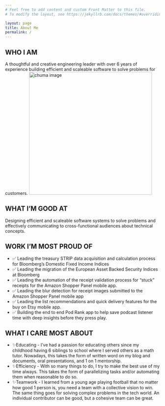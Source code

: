 ```yaml
---
# Feel free to add content and custom Front Matter to this file.
# To modify the layout, see https://jekyllrb.com/docs/themes/#overriding-theme-defaults

layout: page
title: About Me
permalink: /
---
```


## WHO I AM 
A thoughtful and creative engineering leader with over 6 years of experience building efficient and scaleable software to solve problems for customers.
<img src="{{ site.baseurl }}/assets/IMG_7400.JPG" alt="chuma image" width="400" style="max-width: 100%;"/>

## WHAT I’M GOOD AT
Designing efficient and scaleable software systems to solve problems and effectively communicating to cross-functional audiences about technical concepts.

## WORK I’M MOST PROUD OF
- ✅ Leading the treasury STRIP data acquisition and calculation process for Bloomberg’s Domestic Fixed Income Indices
- ✅ Leading the migration of the European Asset Backed Security Indices at Bloomberg
- ✅ Leading the automation of the receipt validation process for “stuck” receipts for the Amazon Shopper Panel mobile app.
- ✅ Leading the blur detection for receipt images submitted to the Amazon Shopper Panel mobile app
- ✅ Leading the list recommendations and quick delivery features for the buy on Etsy mobile app.
- ✅ Building the end to end Pod Rank app to help save podcast listener time with deep insights before they press play.

## WHAT I CARE MOST ABOUT
- ✨Educating - I’ve had a passion for educating others since my childhood having 6 siblings to school where I served others as a math tutor. Nowadays, this takes the form of written word on my blog and documents, oral presentations, and 1 on 1 mentorship.
- ✨Efficiency - With so many things to do, I try to make the best use of my time always. This takes the form of parallelizing tasks and/or automating them when reasonable to do so.
- ✨Teamwork - I learned from a young age playing football that no matter how good 1 person is, you need a team with a collective vision to win. The same thing goes for solving complex problems in the tech world. An individual contributor can be good, but a cohesive team can be great.
